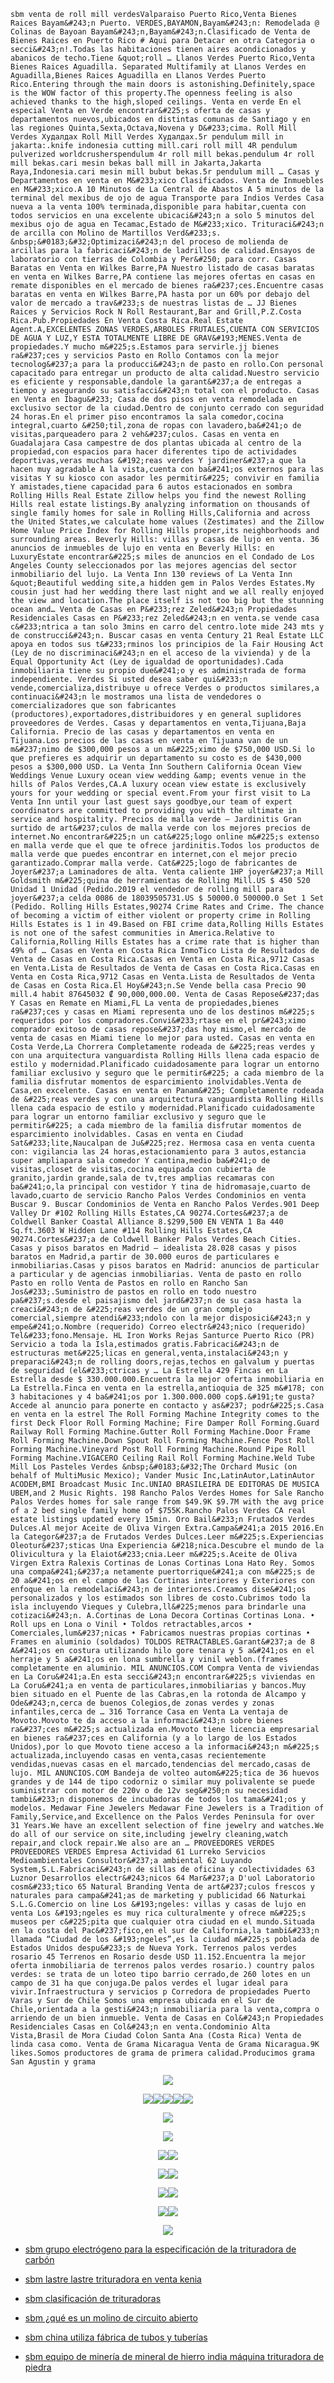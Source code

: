 
```
sbm venta de roll mill verdesValparaiso Puerto Rico,Venta Bienes Raices Bayam&#243;n Puerto. VERDES,BAYAMON,Bayam&#243;n: Remodelada @ Colinas de Bayoan Bayam&#243;n,Bayam&#243;n.Clasificado de Venta de Bienes Raices en Puerto Rico # Aqui para Detacar en otra Categoria o secci&#243;n!.Todas las habitaciones tienen aires acondicionados y abanicos de techo.Tiene &quot;roll … Llanos Verdes Puerto Rico,Venta Bienes Raices Aguadilla. Separated Multifamily at Llanos Verdes en Aguadilla,Bienes Raices Aguadilla en Llanos Verdes Puerto Rico.Entering through the main doors is astonishing.Definitely,space is the WOW factor of this property.The openness feeling is also achieved thanks to the high,sloped ceilings. Venta en verde En el especial Venta en Verde encontrar&#225;s oferta de casas y departamentos nuevos,ubicados en distintas comunas de Santiago y en las regiones Quinta,Sexta,Octava,Novena y D&#233;cima. Roll Mill Verdes Худалдах Roll Mill Verdes Худалдах.5r pendulum mill in jakarta:.knife indonesia cutting mill.cari roll mill 4R pendulum pulverized worldcrusherspendulum 4r roll mill bekas.pendulum 4r roll mill bekas.cari mesin bekas ball mill in Jakarta,Jakarta Raya,Indonesia.cari mesin mill bubut bekas.5r pendulum mill … Casas y Departamentos en venta en M&#233;xico Clasificados. Venta de Inmuebles en M&#233;xico.A 10 Minutos de La Central de Abastos A 5 minutos de la terminal del mexibus de ojo de agua Transporte para Indios Verdes Casa nueva a la venta 100% terminada,disponible para habitar,cuenta con todos servicios en una excelente ubicaci&#243;n a solo 5 minutos del mexibus ojo de agua en Tecamac,Estado de M&#233;xico. Trituraci&#243;n de arcilla con Molino de Martillos Verd&#233;s. &nbsp;&#0183;&#32;Optimizaci&#243;n del proceso de molienda de arcillas para la fabricaci&#243;n de ladrillos de calidad.Ensayos de laboratorio con tierras de Colombia y Per&#250; para corr. Casas Baratas en Venta en Wilkes Barre,PA Nuestro listado de casas baratas en venta en Wilkes Barre,PA contiene las mejores ofertas en casas en remate disponibles en el mercado de bienes ra&#237;ces.Encuentre casas baratas en venta en Wilkes Barre,PA hasta por un 60% por debajo del valor de mercado a trav&#233;s de nuestras listas de … JJ Bienes Raices y Servicios Rock N Roll Restaurant,Bar and Grill,P.Z.Costa Rica.Pub.Propiedades En Venta Costa Rica.Real Estate Agent.A,EXCELENTES ZONAS VERDES,ARBOLES FRUTALES,CUENTA CON SERVICIOS DE AGUA Y LUZ,Y ESTA TOTALMENTE LIBRE DE GRAV&#193;MENES.Venta de propiedades.Y mucho m&#225;s.Estamos para servirle.jj bienes ra&#237;ces y servicios Pasto en Rollo Contamos con la mejor tecnolog&#237;a para la producci&#243;n de pasto en rollo.Con personal capacitado para entregar un producto de alta calidad.Nuestro servicio es eficiente y responsable,dandole la garant&#237;a de entregas a tiempo y asegurando su satisfacci&#243;n total con el producto. Casas en Venta en Ibagu&#233; Casa de dos pisos en venta remodelada en exclusivo sector de la ciudad.Dentro de conjunto cerrado con seguridad 24 horas.En el primer piso encontramos la sala comedor,cocina integral,cuarto &#250;til,zona de ropas con lavadero,ba&#241;o de visitas,parqueadero para 2 veh&#237;culos. Casas en venta en Guadalajara Casa campestre de dos plantas ubicada al centro de la propiedad,con espacios para hacer diferentes tipo de actividades deportivas,veras muchas &#192;reas verdes Y jardiner&#237;a que la hacen muy agradable A la vista,cuenta con ba&#241;os externos para las visitas Y su kiosco con asador les permitir&#225; convivir en familia Y amistades,tiene capacidad para 6 autos estacionados en sombra Rolling Hills Real Estate Zillow helps you find the newest Rolling Hills real estate listings.By analyzing information on thousands of single family homes for sale in Rolling Hills,California and across the United States,we calculate home values (Zestimates) and the Zillow Home Value Price Index for Rolling Hills proper,its neighborhoods and surrounding areas. Beverly Hills: villas y casas de lujo en venta. 36 anuncios de inmuebles de lujo en venta en Beverly Hills: en LuxuryEstate encontrar&#225;s miles de anuncios en el Condado de Los Angeles County seleccionados por las mejores agencias del sector inmobiliario del lujo. La Venta Inn 130 reviews of La Venta Inn &quot;Beautiful wedding site,a hidden gem in Palos Verdes Estates.My cousin just had her wedding there last night and we all really enjoyed the view and location.The place itself is not too big but the stunning ocean and… Venta de Casas en P&#233;rez Zeled&#243;n Propiedades Residenciales Casas en P&#233;rez Zeled&#243;n en venta.se vende casa c&#233;ntrica a tan solo 3mins en carro del centro.lote mide 243 mts y de construcci&#243;n. Buscar casas en venta Century 21 Real Estate LLC apoya en todos sus t&#233;rminos los principios de la Fair Housing Act (Ley de no discriminaci&#243;n en el acceso de la vivienda) y de la Equal Opportunity Act (Ley de igualdad de oportunidades).Cada inmobiliaria tiene su propio due&#241;o y es administrada de forma independiente. Verdes Si usted desea saber qui&#233;n vende,comercializa,distribuye u ofrece Verdes o productos similares,a continuaci&#243;n le mostramos una lista de vendedores o comercializadores que son fabricantes (productores),exportadores,distribuidores y en general suplidores proveedores de Verdes. Casas y departamentos en venta,Tijuana,Baja California. Precio de las casas y departamentos en venta en Tijuana.Los precios de las casas en venta en Tijuana van de un m&#237;nimo de $300,000 pesos a un m&#225;ximo de $750,000 USD.Si lo que prefieres es adquirir un departamento su costo es de $430,000 pesos a $300,000 USD. La Venta Inn Southern California Ocean View Weddings Venue Luxury ocean view wedding &amp; events venue in the hills of Palos Verdes,CA.A luxury ocean view estate is exclusively yours for your wedding or special event.From your first visit to La Venta Inn until your last guest says goodbye,our team of expert coordinators are committed to providing you with the ultimate in service and hospitality. Precios de malla verde — Jardinitis Gran surtido de art&#237;culos de malla verde con los mejores precios de internet.No encontrar&#225;n un cat&#225;logo online m&#225;s extenso en malla verde que el que te ofrece jardinitis.Todos los productos de malla verde que puedes encontrar en internet,con el mejor precio garantizado.Comprar malla verde. Cat&#225;logo de fabricantes de Joyer&#237;a Laminadores de alta. Venta caliente 1HP joyer&#237;a Mill Goldsmith m&#225;quina de herramientas de Rolling Mill.US $ 450 520 Unidad 1 Unidad (Pedido.2019 el vendedor de rolling mill para joyer&#237;a celda 0086 de 18039505731.US $ 50000.0 500000.0 Set 1 Set (Pedido. Rolling Hills Estates,90274 Crime Rates and Crime. The chance of becoming a victim of either violent or property crime in Rolling Hills Estates is 1 in 49.Based on FBI crime data,Rolling Hills Estates is not one of the safest communities in America.Relative to California,Rolling Hills Estates has a crime rate that is higher than 49% of … Casas en Venta en Costa Rica InmoTico Lista de Resultados de Venta de Casas en Costa Rica.Casas en Venta en Costa Rica,9712 Casas en Venta.Lista de Resultados de Venta de Casas en Costa Rica.Casas en Venta en Costa Rica,9712 Casas en Venta.Lista de Resultados de Venta de Casas en Costa Rica.El Hoy&#243;n.Se Vende bella casa Precio 90 mill.4 habit 87645032 ₡ 90,000,000.00. Venta de Casas Repose&#237;das Y Casas en Remate en Miami,FL La venta de propiedades,bienes ra&#237;ces y casas en Miami representa uno de los destinos m&#225;s requeridos por los compradores.Convi&#233;rtase en el pr&#243;ximo comprador exitoso de casas repose&#237;das hoy mismo,el mercado de venta de casas en Miami tiene lo mejor para usted. Casas en venta en Costa Verde,La Chorrera Completamente rodeada de &#225;reas verdes y con una arquitectura vanguardista Rolling Hills llena cada espacio de estilo y modernidad.Planificado cuidadosamente para lograr un entorno familiar exclusivo y seguro que le permitir&#225; a cada miembro de la familia disfrutar momentos de esparcimiento inolvidables.Venta de Casa,en excelente. Casas en venta en Panam&#225; Completamente rodeada de &#225;reas verdes y con una arquitectura vanguardista Rolling Hills llena cada espacio de estilo y modernidad.Planificado cuidadosamente para lograr un entorno familiar exclusivo y seguro que le permitir&#225; a cada miembro de la familia disfrutar momentos de esparcimiento inolvidables. Casas en venta en Ciudad Sat&#233;lite,Naucalpan de Ju&#225;rez. Hermosa casa en venta cuenta con: vigilancia las 24 horas,estacionamiento para 3 autos,estancia super ampliapara sala comedor Y cantina,medio ba&#241;o de visitas,closet de visitas,cocina equipada con cubierta de granito,jardin grande,sala de tv,tres amplias recamaras con ba&#241;o,la principal con vestidor Y tina de hidromasaje,cuarto de lavado,cuarto de servicio Rancho Palos Verdes Condominios en venta Buscar 9. Buscar Condominios de Venta en Rancho Palos Verdes.901 Deep Valley Dr #102 Rolling Hills Estates,CA 90274.Cortes&#237;a de Coldwell Banker Coastal Alliance 8.$299,500 EN VENTA 1 Ba 440 Sq.ft.3603 W Hidden Lane #114 Rolling Hills Estates,CA 90274.Cortes&#237;a de Coldwell Banker Palos Verdes Beach Cities. Casas y pisos baratos en Madrid — idealista 28.028 casas y pisos baratos en Madrid,a partir de 30.000 euros de particulares e inmobiliarias.Casas y pisos baratos en Madrid: anuncios de particular a particular y de agencias inmobiliarias. Venta de pasto en rollo Pasto en rollo Venta de Pastos en rollo en Rancho San Jos&#233;.Suministro de pastos en rollo en todo nuestro pa&#237;s.desde el paisajismo del jard&#237;n de su casa hasta la creaci&#243;n de &#225;reas verdes de un gran complejo comercial,siempre atendi&#233;ndolo con la mejor disposici&#243;n y empe&#241;o.Nombre (requerido) Correo electr&#243;nico (requerido) Tel&#233;fono.Mensaje. HL Iron Works Rejas Santurce Puerto Rico (PR) Servicio a toda la Isla,estimados gratis.Fabricaci&#243;n de estructuras met&#225;licas en general,venta,instalaci&#243;n y preparaci&#243;n de rolling doors,rejas,techos en galvalum y puertas de seguridad (el&#233;ctricas y … La Estrella 429 Fincas en La Estrella desde $ 330.000.000.Encuentra la mejor oferta inmobiliaria en La Estrella.Finca en venta en la estrella,antioquia de 325 m&#178; con 3 habitaciones y 4 ba&#241;os por 1.300.000.000 cop$.&#191;te gusta? Accede al anuncio para ponerte en contacto y as&#237; podr&#225;s.Casa en venta en la estrel The Roll Forming Machine Integrity comes to the first Deck Floor Roll Forming Machine; Fire Damper Roll Forming.Guard Railway Roll Forming Machine.Gutter Roll Forming Machine.Door Frame Roll Forming Machine.Down Spout Roll Forming Machine.Fence Post Roll Forming Machine.Vineyard Post Roll Forming Machine.Round Pipe Roll Forming Machine.VIGACERO Ceiling Rail Roll Forming Machine.Weld Tube Mill Los Pasteles Verdes &nbsp;&#0183;&#32;The Orchard Music (on behalf of MultiMusic Mexico); Vander Music Inc,LatinAutor,LatinAutor ACODEM,BMI Broadcast Music Inc.UNIAO BRASILEIRA DE EDITORAS DE MUSICA UBEM,and 2 Music Rights. 198 Rancho Palos Verdes Homes for Sale Rancho Palos Verdes homes for sale range from $49.9K $9.7M with the avg price of a 2 bed single family home of $755K.Rancho Palos Verdes CA real estate listings updated every 15min. Oro Bail&#233;n Frutados Verdes Dulces.Al mejor Aceite de Oliva Virgen Extra.Campa&#241;a 2015 2016.En la Categor&#237;a de Frutados Verdes Dulces.Leer m&#225;s.Experiencias Oleotur&#237;sticas Una Experiencia &#218;nica.Descubre el mundo de la Olivicultura y la Elaiot&#233;cnia.Leer m&#225;s.Aceite de Oliva Virgen Extra Ralexis Cortinas de Lonas Cortinas Lona Hato Rey. Somos una compa&#241;&#237;a netamente puertorrique&#241;a con m&#225;s de 20 a&#241;os en el campo de las Cortinas interiores y Exteriores con enfoque en la remodelaci&#243;n de interiores.Creamos dise&#241;os personalizados y los estimados son libres de costo.Cubrimos todo la isla incluyendo Vieques y Culebra,ll&#225;menos para brindarle una cotizaci&#243;n. A.Cortinas de Lona Decora Cortinas Cortinas Lona. • Roll ups en Lona o Vinil • Toldos retractables,arcos • Comerciales,lum&#237;nicas • Fabricamos nuestras propias cortinas • Frames en aluminio (soldados) TOLDOS RETRACTABLES.Garant&#237;a de 8 A&#241;os en costura utilizando hilo gore tenara y 5 a&#241;os en el herraje y 5 a&#241;os en lona sumbrella y vinil weblon.(frames completamente en aluminio. MIL ANUNCIOS.COM Compra Venta de viviendas en La Coru&#241;a.En esta secci&#243;n encontrar&#225;s viviendas en La Coru&#241;a en venta de particulares,inmobiliarias y bancos.Muy bien situado en el Puente de las Cabras,en la rotonda de Alcampo y Ode&#243;n,cerca de buenos Colegios,de zonas verdes y zonas infantiles,cerca de … 316 Torrance Casa en Venta La ventaja de Movoto.Movoto te da acceso a la informaci&#243;n sobre bienes ra&#237;ces m&#225;s actualizada en.Movoto tiene licencia empresarial en bienes ra&#237;ces en California (y a lo largo de los Estados Unidos),por lo que Movoto tiene acceso a la informaci&#243;n m&#225;s actualizada,incluyendo casas en venta,casas recientemente vendidas,nuevas casas en el marcado,tendencias del mercado,casas de lujo. MIL ANUNCIOS.COM Bandeja de volteo autom&#225;tica de 36 huevos grandes y de 144 de tipo codorniz o similar muy polivalente se puede suministrar con motor de 220v o de 12v seg&#250;n su necesidad tambi&#233;n disponemos de incubadoras de todos los tama&#241;os y modelos. Medawar Fine Jewelers Medawar Fine Jewelers is a Tradition of Family,Service,and Excellence on the Palos Verdes Peninsula for over 31 Years.We have an excellent selection of fine jewelry and watches.We do all of our service on site,including jewelry cleaning,watch repair,and clock repair.We also are an … PROVEEDORES VERDES PROVEEDORES VERDES Empresa Actividad 61 Lurreko Servicios Medioambientales Consultor&#237;a ambiental 62 Luyando System,S.L.Fabricaci&#243;n de sillas de oficina y colectividades 63 Luznor Desarrollos electr&#243;nicos 64 Mar&#237;a D'uol Laboratorio cosm&#233;tico 65 Natural Branding Venta de art&#237;culos frescos y naturales para campa&#241;as de marketing y publicidad 66 Naturkai S.L.G.Comercio on line Los &#193;ngeles: villas y casas de lujo en venta Los &#193;ngeles es muy rica culturalmente y ofrece m&#225;s museos per c&#225;pita que cualquier otra ciudad en el mundo.Situada en la costa del Pac&#237;fico,en el sur de California,la tambi&#233;n llamada “Ciudad de los &#193;ngeles”,es la ciudad m&#225;s poblada de Estados Unidos despu&#233;s de Nueva York. Terrenos palos verdes rosario 45 Terrenos en Rosario desde USD 11.152.Encuentra la mejor oferta inmobiliaria de terrenos palos verdes rosario.) country palos verdes: se trata de un loteo tipo barrio cerrado,de 260 lotes en un campo de 31 ha que conjuga.De palos verdes el lugar ideal para vivir.Infraestructura y servicios p Corredora de propiedades Puerto Varas y Sur de Chile Somos una empresa ubicada en el Sur de Chile,orientada a la gesti&#243;n inmobiliaria para la venta,compra o arriendo de un bien inmueble. Venta de Casas en Col&#243;n Propiedades Residenciales Casas en Col&#243;n en venta.Condominio Alta Vista,Brasil de Mora Ciudad Colon Santa Ana (Costa Rica) Venta de linda casa como. Venta de Grama Nicaragua Venta de Grama Nicaragua.9K likes.Somos productores de grama de primera calidad.Producimos grama San Agustin y grama 
```

<div align="center">

<a href="https://es-crusher.shibang-china.com/github&k=sbm+venta+de+roll+mill+verdes"><img src="https://static.shibang-china.com/es/crusher/logo.jpg"></a>

<a href="https://es-crusher.shibang-china.com/github&k=sbm+venta+de+roll+mill+verdes"><img src="https://static.shibang-china.com/es/crusher/index.jpg"></a><a href="https://es-crusher.shibang-china.com/material.htmlgithub&k=sbm+venta+de+roll+mill+verdes"><img src="https://static.shibang-china.com/es/crusher/material.jpg"></a><a href="https://es-crusher.shibang-china.com/application.htmlgithub&k=sbm+venta+de+roll+mill+verdes"><img src="https://static.shibang-china.com/es/crusher/application.jpg"></a><a href="https://es-crusher.shibang-china.com/aboutus.htmlgithub&k=sbm+venta+de+roll+mill+verdes"><img src="https://static.shibang-china.com/es/crusher/aboutus.jpg"></a><a href="https://es-crusher.shibang-china.com/contact.htmlgithub&k=sbm+venta+de+roll+mill+verdes"><img src="https://static.shibang-china.com/es/crusher/contact.jpg"></a>

<a href="https://es-crusher.shibang-china.com/github&k=sbm+venta+de+roll+mill+verdes"><img src="https://static.shibang-china.com/es/crusher/banner.jpg"></a>

<a href="https://swt.shibang-china.com/github&k=sbm+venta+de+roll+mill+verdes"><img src="https://static.shibang-china.com/es/crusher/text.jpg"></a>

<a href="https://swt.shibang-china.com/github&k=sbm+venta+de+roll+mill+verdes"><img src="https://static.shibang-china.com/es/crusher/chat.jpg"></a><a href="https://es-crusher.shibang-china.com/contact.htmlgithub&k=sbm+venta+de+roll+mill+verdes"><img src="https://static.shibang-china.com/es/crusher/message.jpg"></a>

<a href="https://es-crusher.shibang-china.com/products/pe.htmlgithub&k=sbm+venta+de+roll+mill+verdes"><img src="https://static.shibang-china.com/es/crusher/pe.jpg"></a><a href="https://es-crusher.shibang-china.com/products/pf.htmlgithub&k=sbm+venta+de+roll+mill+verdes"><img src="https://static.shibang-china.com/es/crusher/pf.jpg"></a>

<a href="https://es-crusher.shibang-china.com/products/hpt.htmlgithub&k=sbm+venta+de+roll+mill+verdes"><img src="https://static.shibang-china.com/es/crusher/hpt.jpg"></a><a href="https://es-crusher.shibang-china.com/products/vsi.htmlgithub&k=sbm+venta+de+roll+mill+verdes"><img src="https://static.shibang-china.com/es/crusher/vsi.jpg"></a>

<a href="https://es-crusher.shibang-china.com/products/klv.htmlgithub&k=sbm+venta+de+roll+mill+verdes"><img src="https://static.shibang-china.com/es/crusher/klv.jpg"></a><a href="https://es-crusher.shibang-china.com/products/portable.htmlgithub&k=sbm+venta+de+roll+mill+verdes"><img src="https://static.shibang-china.com/es/crusher/portable.jpg"></a>

<a href="https://swt.shibang-china.com/github&k=sbm+venta+de+roll+mill+verdes"><img src="https://static.shibang-china.com/es/crusher/case.jpg"></a>

</div>


* [sbm grupo electrógeno para la especificación de la trituradora de carbón](sbm%20grupo%20electr%C3%B3geno%20para%20la%20especificaci%C3%B3n%20de%20la%20trituradora%20de%20carb%C3%B3n.md)

* [sbm lastre lastre trituradora en venta kenia](sbm%20lastre%20lastre%20trituradora%20en%20venta%20kenia.md)

* [sbm clasificación de trituradoras](sbm%20clasificaci%C3%B3n%20de%20trituradoras.md)

* [sbm ¿qué es un molino de circuito abierto ](sbm%20%C2%BFqu%C3%A9%20es%20un%20molino%20de%20circuito%20abierto%20.md)

* [sbm china utiliza fábrica de tubos y tuberías](sbm%20china%20utiliza%20f%C3%A1brica%20de%20tubos%20y%20tuber%C3%ADas.md)

* [sbm equipo de minería de mineral de hierro india máquina trituradora de piedra](sbm%20equipo%20de%20miner%C3%ADa%20de%20mineral%20de%20hierro%20india%20m%C3%A1quina%20trituradora%20de%20piedra.md)